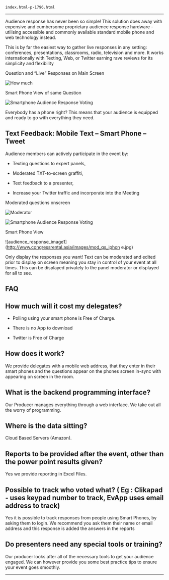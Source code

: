 
    index.html-p-1796.html
----------------------------------------------------------

Audience response has never been so simple! This solution does away with expensive and cumbersome proprietary audience response hardware - utilising accessible and commonly available standard mobile phone and web technology instead.

This is by far the easiest way to gather live responses in any setting: conferences, presentations, classrooms, radio, television and more. It works internationally with Texting, Web, or Twitter earning rave reviews for its simplicity and flexibility

Question and &ldquo;Live&rdquo; Responses on Main Screen

![How much](http://www.congressrental.asia/images/howmuch.png)

Smart Phone View of same Question

![Smartphone Audience Response Voting](http://www.congressrental.asia/images/howmuch_iphone.jpg)

Everybody has a phone right? This means that your audience is equipped and ready to go with everything they need.

## Text Feedback: Mobile Text – Smart Phone – Tweet

Audience members can actively participate in the event by:

 -  Texting questions to expert panels,

 -  Moderated TXT-to-screen graffiti,

 -  Text feedback to a presenter,

 -  Increase your Twitter traffic and incorporate into the Meeting

Moderated questions onscreen

![Moderator](http://www.congressrental.asia/images/mod_qs.png)

![Smartphone Audience Response Voting](http://www.congressrental.asia/images/arrow.png)

Smart Phone View

![audience_response_image1](http://www.congressrental.asia/images/mod_qs_iphon e.jpg)

Only display the responses you want! Text can be moderated and edited prior to display on screen meaning you stay in control of your event at all times. This can be displayed privately to the panel moderator or displayed for all to see.

## FAQ

## How much will it cost my delegates?

 -  Polling using your smart phone is Free of Charge.

 -  There is no App to download

 -  Twitter is Free of Charge

## How does it work?

We provide delegates with a mobile web address, that they enter in their smart phones and the questions appear on the phones screen in-sync with appearing on screen in the room.

## What is the backend programming interface?

Our Producer manages everything through a web interface. We take out all the worry of programming.

## Where is the data sitting?

Cloud Based Servers (Amazon).

## Reports to be provided after the event, other than the power point results given?

Yes we provide reporting in Excel Files.

## Possible to track who voted what? ( Eg : Clikapad - uses keypad number to track, EvApp uses email address to track)

Yes it is possible to track responses from people using Smart Phones, by asking them to login. We recommend you ask them their name or email address and this response is added the answers in the reports

## Do presenters need any special tools or training?

Our producer looks after all of the necessary tools to get your audience engaged. We can however provide you some best practice tips to ensure your event goes smoothly.




----------------------------------------------------------
